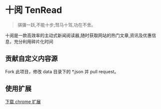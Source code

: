 # 十阅 TenRead

> 骐骥一跃,不能十步;驽马十驾,功在不舍。

十阅是一款高效率的主动式新闻阅读器,随时获取网站的热门文章,资讯及优惠信息，充分利用碎片化时间

## 贡献自定义内容源

Fork 此项目，修改 data 目录下的 *.json 并 pull request。


## 使用扩展

[下载 chrome 扩展](https://chrome.google.com/webstore/detail/%E5%8D%81%E9%98%85/bpnpkcfhagdgccpikdkldbnngifepibc)
